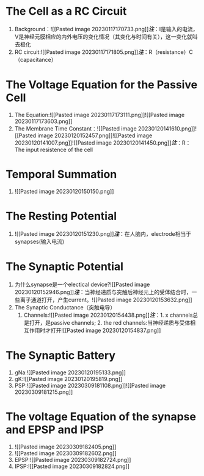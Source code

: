 # The Cell as a RC Circuit
1. Background：![[Pasted image 20230117170733.png]]***注***：I是输入的电流，V是神经元膜相应的内外电压的变化情况（其变化与时间有关），这一变化就叫去极化
2. RC circuit:![[Pasted image 20230117171805.png]]***注***：R（resistance）C（capacitance）
# The Voltage Equation for the Passive Cell
1. The Equation:![[Pasted image 20230117173111.png]]![[Pasted image 20230117173603.png]]
2. The Membrane Time Constant：![[Pasted image 20230120141610.png]]![[Pasted image 20230120152457.png]]![[Pasted image 20230120141007.png]]![[Pasted image 20230120141450.png]]***注***：R：The input resistence of the cell
# Temporal Summation
1.  ![[Pasted image 20230120150150.png]]
# The Resting Potential
1. ![[Pasted image 20230120151230.png]]***注***：在人脑内，electrode相当于synapses(输入电流)
# The Synaptic Potential
1. 为什么synapse是一个electical device?![[Pasted image 20230120152946.png]]***注***：当神经递质与突触后神经元上的受体结合时，一些离子通道打开，产生current。![[Pasted image 20230120153632.png]]
2. The Synaptic Conductance（突触电导）
	1. Channels:![[Pasted image 20230120154438.png]]***注***：1. x channels总是打开，是passive channels; 2. the red channels:当神经递质与受体相互作用时才打开![[Pasted image 20230120154837.png]]
# The Synaptic Battery
1. gNa:![[Pasted image 20230120195133.png]]
2. gK:![[Pasted image 20230120195819.png]]
3. PSP:![[Pasted image 20230309181108.png]]![[Pasted image 20230309181215.png]]
# The voltage Equation of the synapse and EPSP and IPSP
1. ![[Pasted image 20230309182405.png]]
2. ![[Pasted image 20230309182602.png]]
3. EPSP:![[Pasted image 20230309182724.png]]
4. IPSP:![[Pasted image 20230309182824.png]]
